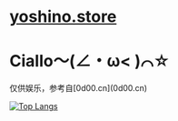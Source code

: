 # [yoshino.store](https://yoshino.store)

# Ciallo～(∠・ω< )⌒☆
<p>仅供娱乐，参考自[0d00.cn](0d00.cn)</p>



[![Top Langs](https://github-readme-stats.vercel.app/api/top-langs/?username=youzi&layout=compact)](https://github.com/xiao7hxh/github-readme-stats)

